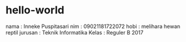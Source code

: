# hello-world
nama : Inneke Puspitasari
nim : 09021181722072
hobi : melihara hewan reptil
jurusan : Teknik Informatika
Kelas : Reguler B 2017
